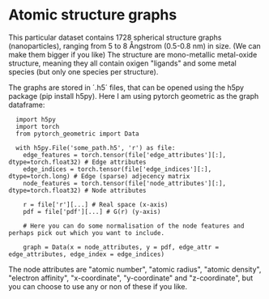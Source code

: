 # Atomic structure graphs

This particular dataset contains 1728 spherical structure graphs (nanoparticles), ranging from 5 to 8 Ångstrom (0.5-0.8 nm) in size. (We can make them bigger if you like)
The structure are mono-metallic metal-oxide structure, meaning they all contain oxigen "ligands" and some metal species (but only one species per structure).

The graphs are stored in ´.h5´ files, that can be opened using the h5py package (pip install h5py). 
Here I am using pytorch geometric as the graph dataframe:

```
  import h5py
  import torch
  from pytorch_geometric import Data

  with h5py.File('some_path.h5', 'r') as file:
    edge_features = torch.tensor(file['edge_attributes'][:], dtype=torch.float32) # Edge attributes
    edge_indices = torch.tensor(file['edge_indices'][:], dtype=torch.long) # Edge (sparse) adjecency matrix
    node_features = torch.tensor(file['node_attributes'][:], dtype=torch.float32) # Node attributes

    r = file['r'][...] # Real space (x-axis)
    pdf = file['pdf'][...] # G(r) (y-axis)

    # Here you can do some normalisation of the node features and perhaps pick out which you want to include.

    graph = Data(x = node_attributes, y = pdf, edge_attr = edge_attributes, edge_index = edge_indices)
```

The node attributes are "atomic number", "atomic radius", "atomic density", "electron affinity", "x-coordinate", "y-coordinate" and "z-coordinate", but you can choose to use any or non of these if you like.
